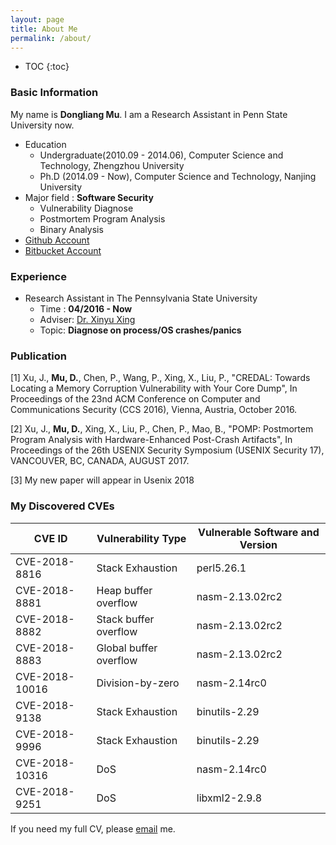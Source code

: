 ```yaml
---
layout: page
title: About Me
permalink: /about/
---
```


* TOC
{:toc}

### Basic Information

My name is **Dongliang Mu**. I am a Research Assistant in Penn State University now.

- Education 
	- Undergraduate(2010.09 - 2014.06), Computer Science and Technology, Zhengzhou University
	- Ph.D (2014.09 - Now), Computer Science and Technology, Nanjing University
- Major field : **Software Security**
	- Vulnerability Diagnose
	- Postmortem Program Analysis
	- Binary Analysis
- [Github Account](https://github.com/mudongliang)
- [Bitbucket Account](https://bitbucket.org/mudongliang)

### Experience

- Research Assistant in The Pennsylvania State University
	- Time : **04/2016 - Now**
	- Adviser: [Dr. Xinyu Xing](http://xinyuxing.org/)
	- Topic: **Diagnose on process/OS crashes/panics**

### Publication

[1] Xu, J., **Mu, D.**, Chen, P., Wang, P., Xing, X., Liu, P., "CREDAL: Towards Locating a Memory Corruption Vulnerability with Your Core Dump", In Proceedings of the 23nd ACM Conference on Computer and Communications Security (CCS 2016), Vienna, Austria, October 2016.

[2] Xu, J., **Mu, D.**, Xing, X., Liu, P., Chen, P., Mao, B., "POMP: Postmortem Program Analysis with Hardware-Enhanced Post-Crash Artifacts", In Proceedings of the 26th USENIX Security Symposium (USENIX Security 17), VANCOUVER, BC, CANADA, AUGUST 2017.

[3] My new paper will appear in Usenix 2018 

### My Discovered CVEs

CVE ID | Vulnerability Type | Vulnerable Software and Version
-------|------------------- | -------------------------------
CVE-2018-8816 | Stack Exhaustion | perl5.26.1
CVE-2018-8881 | Heap buffer overflow    | nasm-2.13.02rc2
CVE-2018-8882 | Stack buffer overflow   | nasm-2.13.02rc2
CVE-2018-8883 | Global buffer overflow  | nasm-2.13.02rc2
CVE-2018-10016 | Division-by-zero  | nasm-2.14rc0
CVE-2018-9138 | Stack Exhaustion | binutils-2.29
CVE-2018-9996 | Stack Exhaustion | binutils-2.29
CVE-2018-10316 | DoS | nasm-2.14rc0
CVE-2018-9251 | DoS | libxml2-2.9.8


If you need my full CV, please [email](mailto:mudongliangabcd@gmail.com) me.
